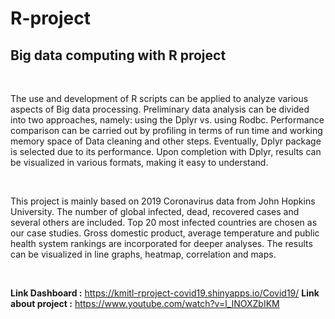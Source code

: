 # R-project
<b><h2> Big data computing with R project </h2></b><br>
<p>    The  use  and  development  of  R  scripts  can  be  applied  to  analyze  various  aspects  of  Big  data processing. Preliminary data analysis can be divided into two approaches, namely: using the Dplyr vs. using Rodbc. Performance comparison can be carried out by profiling in terms of run time and working memory  space  of  Data  cleaning  and  other  steps.  Eventually,  Dplyr  package  is  selected  due  to  its performance. Upon completion with Dplyr, results can be visualized in various formats, making it easy to understand.</p><br> 
<p>    This  project  is  mainly  based  on  2019  Coronavirus  data  from  John  Hopkins  University.  The number of global infected, dead, recovered cases and several others are included. Top 20 most infected countries are chosen as our case studies. Gross domestic product, average temperature and public health system  rankings  are  incorporated  for  deeper  analyses.  The  results  can  be  visualized  in  line  graphs, heatmap, correlation and maps. </p><br>
    
<b>Link Dashboard :</b>  https://kmitl-rproject-covid19.shinyapps.io/Covid19/ 
<b>Link about project :</b>  https://www.youtube.com/watch?v=l_INOXZbIKM
